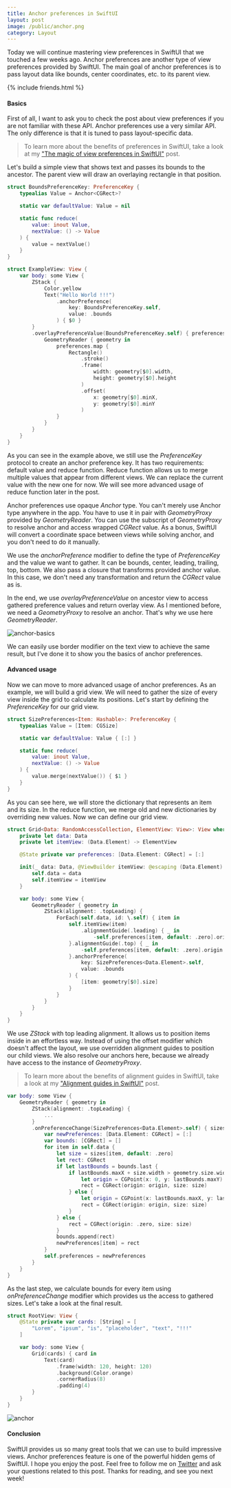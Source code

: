 ```yaml
---
title: Anchor preferences in SwiftUI
layout: post
image: /public/anchor.png
category: Layout
---
```


Today we will continue mastering view preferences in SwiftUI that we touched a few weeks ago. Anchor preferences are another type of view preferences provided by SwiftUI. The main goal of anchor preferences is to pass layout data like bounds, center coordinates, etc. to its parent view.

{% include friends.html %}

#### Basics
First of all, I want to ask you to check the post about view preferences if you are not familiar with these API. Anchor preferences use a very similar API. The only difference is that it is tuned to pass layout-specific data.

> To learn more about the benefits of preferences in SwiftUI, take a look at my ["The magic of view preferences in SwiftUI"](/2020/01/15/the-magic-of-view-preferences-in-swiftui/) post.

Let's build a simple view that shows text and passes its bounds to the ancestor. The parent view will draw an overlaying rectangle in that position.

```swift
struct BoundsPreferenceKey: PreferenceKey {
    typealias Value = Anchor<CGRect>?

    static var defaultValue: Value = nil

    static func reduce(
        value: inout Value,
        nextValue: () -> Value
    ) {
        value = nextValue()
    }
}

struct ExampleView: View {
    var body: some View {
        ZStack {
            Color.yellow
            Text("Hello World !!!")
                .anchorPreference(
                    key: BoundsPreferenceKey.self,
                    value: .bounds
                ) { $0 }
        }
        .overlayPreferenceValue(BoundsPreferenceKey.self) { preferences in
            GeometryReader { geometry in
                preferences.map {
                    Rectangle()
                        .stroke()
                        .frame(
                            width: geometry[$0].width,
                            height: geometry[$0].height
                        )
                        .offset(
                            x: geometry[$0].minX,
                            y: geometry[$0].minY
                        )
                }
            }
        }
    }
}
```

As you can see in the example above, we still use the *PreferenceKey* protocol to create an anchor preference key. It has two requirements: default value and reduce function. Reduce function allows us to merge multiple values that appear from different views. We can replace the current value with the new one for now. We will see more advanced usage of reduce function later in the post.

Anchor preferences use opaque *Anchor* type. You can't merely use Anchor type anywhere in the app. You have to use it in pair with *GeometryProxy* provided by *GeometryReader*. You can use the subscript of *GeometryProxy* to resolve anchor and access wrapped *CGRect* value. As a bonus, SwiftUI will convert a coordinate space between views while solving anchor, and you don't need to do it manually.

We use the *anchorPreference* modifier to define the type of *PreferenceKey* and the value we want to gather. It can be bounds, center, leading, trailing, top, bottom. We also pass a closure that transforms provided anchor value. In this case, we don't need any transformation and return the *CGRect* value as is.

In the end, we use *overlayPreferenceValue* on ancestor view to access gathered preference values and return overlay view. As I mentioned before, we need a *GeometryProxy* to resolve an anchor. That's why we use here *GeometryReader*.

![anchor-basics](/public/anchor-basics.png)

We can easily use border modifier on the text view to achieve the same result, but I've done it to show you the basics of anchor preferences.

#### Advanced usage
Now we can move to more advanced usage of anchor preferences. As an example, we will build a grid view. We will need to gather the size of every view inside the grid to calculate its positions. Let's start by defining the *PreferenceKey* for our grid view.

```swift
struct SizePreferences<Item: Hashable>: PreferenceKey {
    typealias Value = [Item: CGSize]

    static var defaultValue: Value { [:] }

    static func reduce(
        value: inout Value,
        nextValue: () -> Value
    ) {
        value.merge(nextValue()) { $1 }
    }
}
```

As you can see here, we will store the dictionary that represents an item and its size. In the reduce function, we merge old and new dictionaries by overriding new values. Now we can define our grid view.

```swift
struct Grid<Data: RandomAccessCollection, ElementView: View>: View where Data.Element: Hashable {
    private let data: Data
    private let itemView: (Data.Element) -> ElementView

    @State private var preferences: [Data.Element: CGRect] = [:]

    init(_ data: Data, @ViewBuilder itemView: @escaping (Data.Element) -> ElementView) {
        self.data = data
        self.itemView = itemView
    }

    var body: some View {
        GeometryReader { geometry in
            ZStack(alignment: .topLeading) {
                ForEach(self.data, id: \.self) { item in
                    self.itemView(item)
                        .alignmentGuide(.leading) { _ in
                            -self.preferences[item, default: .zero].origin.x
                    }.alignmentGuide(.top) { _ in
                        -self.preferences[item, default: .zero].origin.y
                    }.anchorPreference(
                        key: SizePreferences<Data.Element>.self,
                        value: .bounds
                    ) {
                        [item: geometry[$0].size]
                    }
                }
            }
        }
    }
}
```

We use *ZStack* with top leading alignment. It allows us to position items inside in an effortless way. Instead of using the offset modifier which doesn't affect the layout, we use overridden alignment guides to position our child views. We also resolve our anchors here, because we already have access to the instance of *GeometryProxy*.

> To learn more about the benefits of alignment guides in SwiftUI, take a look at my ["Alignment guides in SwiftUI"]() post.

```swift
var body: some View {
    GeometryReader { geometry in
        ZStack(alignment: .topLeading) {
            ...
        }
        .onPreferenceChange(SizePreferences<Data.Element>.self) { sizes in
            var newPreferences: [Data.Element: CGRect] = [:]
            var bounds: [CGRect] = []
            for item in self.data {
                let size = sizes[item, default: .zero]
                let rect: CGRect
                if let lastBounds = bounds.last {
                    if lastBounds.maxX + size.width > geometry.size.width {
                        let origin = CGPoint(x: 0, y: lastBounds.maxY)
                        rect = CGRect(origin: origin, size: size)
                    } else {
                        let origin = CGPoint(x: lastBounds.maxX, y: lastBounds.minY)
                        rect = CGRect(origin: origin, size: size)
                    }
                } else {
                    rect = CGRect(origin: .zero, size: size)
                }
                bounds.append(rect)
                newPreferences[item] = rect
            }
            self.preferences = newPreferences
        }
    }
}
```

As the last step, we calculate bounds for every item using *onPreferenceChange* modifier which provides us the access to gathered sizes. Let's take a look at the final result.

```swift
struct RootView: View {
    @State private var cards: [String] = [
        "Lorem", "ipsum", "is", "placeholder", "text", "!!!"
    ]

    var body: some View {
        Grid(cards) { card in
            Text(card)
                .frame(width: 120, height: 120)
                .background(Color.orange)
                .cornerRadius(8)
                .padding(4)
        }
    }
}
```

![anchor](/public/anchor.png)

#### Conclusion
SwiftUI provides us so many great tools that we can use to build impressive views. Anchor preferences feature is one of the powerful hidden gems of SwiftUI. I hope you enjoy the post. Feel free to follow me on [Twitter](https://twitter.com/mecid) and ask your questions related to this post. Thanks for reading, and see you next week!